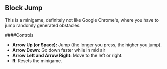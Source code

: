 ## Block Jump

This is a minigame, definitely not like Google Chrome's, where you have to jump randomly generated obstacles.

####Controls
* **Arrow Up (or Space):** Jump (the longer you press, the higher you jump).
* **Arrow Down:** Go down faster while in mid air
* **Arrow Left and Arrow Right:** Move to the left or right.
* **R**: Resets the minigame.